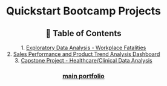 <h1 align="center"> Quickstart Bootcamp Projects </h1>

<h2 align='center'> 🧭 Table of Contents </h2>

<p align='center'> 
  1. <a href='Exploratory Data Analysis - Workplace Fatalities'>Exploratory Data Analysis - Workplace Fatalities</a>
<br> 2. <a href='Sales Performance and Product Trend Analysis Dashboard'> Sales Performance and Product Trend Analysis Dashboard</a>
<br> 3. <a href=''>Capstone Project - Healthcare/Clinical Data Analysis</a>
</p>

<h3 align= "center"><a href='https://github.com/miyahj/Portfolio/tree/main'>main portfolio</a></h3>
